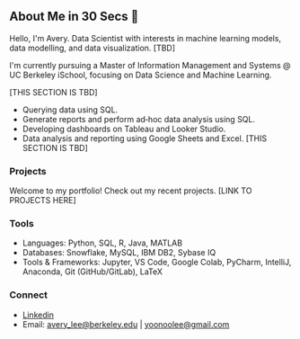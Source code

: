 ## About Me in 30 Secs 👋

Hello, I'm Avery. Data Scientist with interests in machine learning models, data modelling, and data visualization. [TBD]

I'm currently pursuing a Master of Information Management and Systems @ UC Berkeley iSchool, focusing on Data Science and Machine Learning. 

[THIS SECTION IS TBD]
* Querying data using SQL.
* Generate reports and perform ad‑hoc data analysis using SQL.
* Developing dashboards on Tableau and Looker Studio.
* Data analysis and reporting using Google Sheets and Excel.
[THIS SECTION IS TBD]

### Projects

Welcome to my portfolio! Check out my recent projects. [LINK TO PROJECTS HERE]

### ️Tools

* Languages: Python, SQL, R, Java, MATLAB
* Databases: Snowflake, MySQL, IBM DB2, Sybase IQ
* Tools & Frameworks: Jupyter, VS Code, Google Colab, PyCharm, IntelliJ, Anaconda, Git (GitHub/GitLab), LaTeX

### Connect 

* [Linkedin](https://www.linkedin.com/in/averyaverylee/)
* Email: [avery_lee@berkeley.edu](avery_lee@berkeley.edu) | [yoonoolee@gmail.com](yoonoolee@gmail.com)

